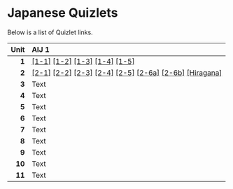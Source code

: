 # Japanese Quizlets

Below is a list of Quizlet links.

|**Unit**|AIJ 1|
|-:|:-|
|**1**|[[1-1]](https://quizlet.com/524958231) [[1-2]](https://quizlet.com/525637810) [[1-3]](https://quizlet.com/526733992) [[1-4]](https://quizlet.com/523447193) [[1-5]](https://quizlet.com/523454592)|
|**2**|[[2-1]](https://quizlet.com/523454592) [[2-2]](https://quizlet.com/620207520) [[2-3]](https://quizlet.com/622270581) [[2-4]](https://quizlet.com/622585720) [[2-5]](https://quizlet.com/623626037) [[2-6a]](https://quizlet.com/64570673) [[2-6b]](https://quizlet.com/64570580) [[Hiragana]](https://quizlet.com/3499661)|
|**3**|Text|
|**4**|Text|
|**5**|Text|
|**6**|Text|
|**7**|Text|
|**8**|Text|
|**9**|Text|
|**10**|Text|
|**11**|Text|
